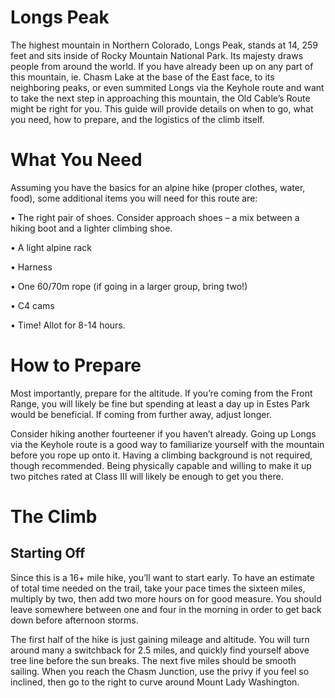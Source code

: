 # Longs Peak 
The highest mountain in Northern Colorado, Longs Peak, stands at 14, 259 feet and sits inside of Rocky Mountain National Park. Its majesty draws people from around the world. If you have already been up on any part of this mountain, ie. Chasm Lake at the base of the East face, to its neighboring peaks, or even summited Longs via the Keyhole route and want to take the next step in approaching this mountain, the Old Cable’s Route might be right for you. This guide will provide details on when to go, what you need, how to prepare, and the logistics of the climb itself.

# What You Need 
Assuming you have the basics for an alpine hike (proper clothes, water, food), some additional items you will need for this route are:

•	The right pair of shoes. Consider approach shoes – a mix between a hiking boot and a lighter climbing shoe. 

•	A light alpine rack 

•	Harness

•	One 60/70m rope (if going in a larger group, bring two!)

•	C4 cams

•	Time! Allot for 8-14 hours.

# How to Prepare 
Most importantly, prepare for the altitude. If you’re coming from the Front Range, you will likely be fine but spending at least a day up in Estes Park would be beneficial. If coming from further away, adjust longer. 

Consider hiking another fourteener if you haven’t already. Going up Longs via the Keyhole route is a good way to familiarize yourself with the mountain before you rope up onto it. Having a climbing background is not required, though recommended. Being physically capable and willing to make it up two pitches rated at Class III will likely be enough to get you there. 

# The Climb
## Starting Off
Since this is a 16+ mile hike, you’ll want to start early. To have an estimate of total time needed on the trail, take your pace times the sixteen miles, multiply by two, then add two more hours on for good measure. You should leave somewhere between one and four in the morning in order to get back down before afternoon storms. 

The first half of the hike is just gaining mileage and altitude. You will turn around many a switchback for 2.5 miles, and quickly find yourself above tree line before the sun breaks. The next five miles should be smooth sailing. When you reach the Chasm Junction, use the privy if you feel so inclined, then go to the right to curve around Mount Lady Washington.

